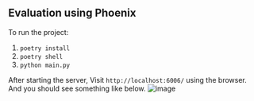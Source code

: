 ## Evaluation using Phoenix

To run the project:
1. `poetry install`
2. `poetry shell`
3. `python main.py`

After starting the server, Visit `http://localhost:6006/` using the browser.
And you should see something like below.
![image](https://github.com/anand-kamble/Phoenix-Evaluation/assets/78261099/06b931a5-7a9d-4140-bf0d-b622e0fcaf90)
